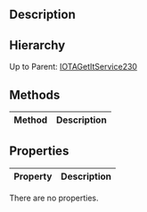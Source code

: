 ## Description

## Hierarchy
Up to Parent: [IOTAGetItService230](IOTAGetItService230)

## Methods
| Method | Description |
| ------------- | ------------- |

## Properties
| Property | Description |
| ------------- | ------------- |
There are no properties.
